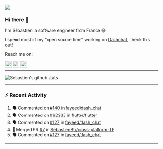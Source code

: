 ![](https://komarev.com/ghpvc/?username=sebastienBtr)

### Hi there 👋

I'm Sébastien, a software engineer from France 😄

I spend most of my "open source time" working on [Dashchat](https://github.com/fayeed/dash_chat), check this out!

Reach me on:

<a href="https://twitter.com/seb_bouttier">
  <img align="left" width="22px" src="https://cdn.jsdelivr.net/npm/simple-icons@v3/icons/twitter.svg" />
</a>
<a href="https://www.linkedin.com/in/sebastien-bouttier">
  <img align="left" width="22px" src="https://cdn.jsdelivr.net/npm/simple-icons@v3/icons/linkedin.svg" />
</a>
<a href="https://medium.com/@sebastienBtr">
  <img align="left" width="22px" src="https://cdn.jsdelivr.net/npm/simple-icons@v3/icons/medium.svg" />
</a>
</br>

---

![Sebastien's github stats](https://github-readme-stats.vercel.app/api?username=sebastienBtr&show_icons=true&title_color=24292e&icon_color=40c463&text_color=24292e&bg_color=fff&count_private=true)

---

### :zap: Recent Activity

<!--START_SECTION:activity-->
1. 🗣 Commented on [#140](https://github.com/fayeed/dash_chat/issues/140) in [fayeed/dash_chat](https://github.com/fayeed/dash_chat)
2. 🗣 Commented on [#62332](https://github.com/flutter/flutter/issues/62332) in [flutter/flutter](https://github.com/flutter/flutter)
3. 🗣 Commented on [#127](https://github.com/fayeed/dash_chat/issues/127) in [fayeed/dash_chat](https://github.com/fayeed/dash_chat)
4. 🎉 Merged PR [#7](https://github.com/SebastienBtr/cross-platform-TP/pull/7) in [SebastienBtr/cross-platform-TP](https://github.com/SebastienBtr/cross-platform-TP)
5. 🗣 Commented on [#127](https://github.com/fayeed/dash_chat/issues/127) in [fayeed/dash_chat](https://github.com/fayeed/dash_chat)
<!--END_SECTION:activity-->

---

<!--
**SebastienBtr/sebastienBtr** is a ✨ _special_ ✨ repository because its `README.md` (this file) appears on your GitHub profile.

Here are some ideas to get you started:

- 🔭 I’m currently working on ...
- 🌱 I’m currently learning ...
- 👯 I’m looking to collaborate on ...
- 🤔 I’m looking for help with ...
- 💬 Ask me about ...
- 📫 How to reach me: ...
- 😄 Pronouns: ...
- ⚡ Fun fact: ...
-->
